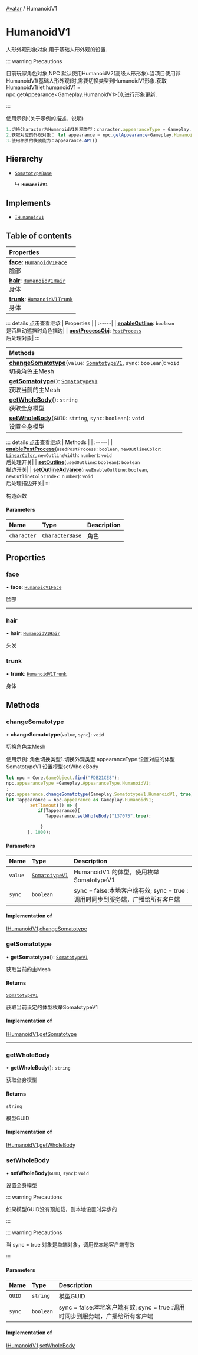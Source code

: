 [Avatar](../groups/Avatar.Avatar.md) / HumanoidV1

# HumanoidV1 <Badge type="tip" text="Class" /> <Score text="HumanoidV1" />

人形外观形象对象,用于基础人形外观的设置.

::: warning Precautions

目前玩家角色对象,NPC 默认使用HumanoidV2(高级人形形象).当项目使用非HumanoidV1(基础人形外观)时,需要切换类型到HumanoidV1形象.获取HumanoidV1(let humanoidV1 = npc.getAppearance<Gameplay.HumanoidV1>()),进行形象更新.

:::

使用示例:(关于示例的描述、说明)
```ts
1.切换Character为HumanoidV1外观类型：character.appearanceType = Gameplay.AppearanceType.HumanoidV1;
2.获取对应的外观对象： let appearance = npc.getAppearance<Gameplay.HumanoidV1>();
3.使用相关的换装能力：appearance.API()
```

## Hierarchy

- [`SomatotypeBase`](Gameplay.SomatotypeBase.md)

  ↳ **`HumanoidV1`**

## Implements

- [`IHumanoidV1`](../interfaces/Gameplay.IHumanoidV1.md)

## Table of contents

| Properties |
| :-----|
| **[face](Gameplay.HumanoidV1.md#face)**: [`HumanoidV1Face`](Gameplay.HumanoidV1Face.md) <br> 脸部|
| **[hair](Gameplay.HumanoidV1.md#hair)**: [`HumanoidV1Hair`](Gameplay.HumanoidV1Hair.md) <br> 身体|
| **[trunk](Gameplay.HumanoidV1.md#trunk)**: [`HumanoidV1Trunk`](Gameplay.HumanoidV1Trunk.md) <br> 身体|


::: details 点击查看继承
| Properties |
| :-----|
| **[enableOutline](Gameplay.SomatotypeBase.md#enableoutline)**: `boolean` <br> 是否启动遮挡时角色描边|
| **[postProcessObj](Gameplay.SomatotypeBase.md#postprocessobj)**: [`PostProcess`](Gameplay.PostProcess.md) <br> 后处理对象|
:::


| Methods |
| :-----|
| **[changeSomatotype](Gameplay.HumanoidV1.md#changesomatotype)**(`value`: [`SomatotypeV1`](../enums/Gameplay.SomatotypeV1.md), `sync`: `boolean`): `void` <br> 切换角色主Mesh|
| **[getSomatotype](Gameplay.HumanoidV1.md#getsomatotype)**(): [`SomatotypeV1`](../enums/Gameplay.SomatotypeV1.md) <br> 获取当前的主Mesh|
| **[getWholeBody](Gameplay.HumanoidV1.md#getwholebody)**(): `string` <br> 获取全身模型|
| **[setWholeBody](Gameplay.HumanoidV1.md#setwholebody)**(`GUID`: `string`, `sync`: `boolean`): `void` <br> 设置全身模型|


::: details 点击查看继承
| Methods |
| :-----|
| **[enablePostProcess](Gameplay.SomatotypeBase.md#enablepostprocess)**(`usedPostProcess`: `boolean`, `newOutlineColor`: [`LinearColor`](Type.LinearColor.md), `newOutlineWidth`: `number`): `void` <br> 后处理开关|
| **[setOutline](Gameplay.SomatotypeBase.md#setoutline)**(`usedOutline`: `boolean`): `boolean` <br> 描边开关|
| **[setOutlineAdvance](Gameplay.SomatotypeBase.md#setoutlineadvance)**(`newEnableOutline`: `boolean`, `newOutlineColorIndex`: `number`): `void` <br> 后处理描边开关|
:::


构造函数

#### Parameters

| Name | Type | Description |
| :------ | :------ | :------ |
| `character` | [`CharacterBase`](Gameplay.CharacterBase.md) | 角色 |

## Properties

### face <Score text="face" /> 

• **face**: [`HumanoidV1Face`](Gameplay.HumanoidV1Face.md)

脸部

___

### hair <Score text="hair" /> 

• **hair**: [`HumanoidV1Hair`](Gameplay.HumanoidV1Hair.md)

头发


### trunk <Score text="trunk" /> 

• **trunk**: [`HumanoidV1Trunk`](Gameplay.HumanoidV1Trunk.md)

身体

## Methods

### changeSomatotype <Score text="changeSomatotype" /> 

• **changeSomatotype**(`value`, `sync`): `void` 

切换角色主Mesh


使用示例: 角色切换类型1.切换外观类型 appearanceType.设置对应的体型SomatotypeV1 设置模型setWholeBody
```ts
let npc = Core.GameObject.find("FDB21CE8");
npc.appearanceType =Gameplay.AppearanceType.HumanoidV1;
;
npc.appearance.changeSomatotype(Gameplay.SomatotypeV1.HumanoidV1, true);
let Tappearance = npc.appearance as Gameplay.HumanoidV1;
         setTimeout(() => {
            if(Tappearance){
               Tappearance.setWholeBody("137075",true);

             }
        }, 1000);
```

#### Parameters

| Name | Type | Description |
| :------ | :------ | :------ |
| `value` | [`SomatotypeV1`](../enums/Gameplay.SomatotypeV1.md) |  HumanoidV1 的体型，使用枚举SomatotypeV1 |
| `sync` | `boolean` | sync = false:本地客户端有效; sync = true :调用时同步到服务端，广播给所有客户端 |


#### Implementation of

[IHumanoidV1](../interfaces/Gameplay.IHumanoidV1.md).[changeSomatotype](../interfaces/Gameplay.IHumanoidV1.md#changesomatotype)


### getSomatotype <Score text="getSomatotype" /> 

• **getSomatotype**(): [`SomatotypeV1`](../enums/Gameplay.SomatotypeV1.md) 

获取当前的主Mesh


#### Returns

[`SomatotypeV1`](../enums/Gameplay.SomatotypeV1.md)

获取当前设定的体型枚举SomatotypeV1

#### Implementation of

[IHumanoidV1](../interfaces/Gameplay.IHumanoidV1.md).[getSomatotype](../interfaces/Gameplay.IHumanoidV1.md#getsomatotype)

___

### getWholeBody <Score text="getWholeBody" /> 

• **getWholeBody**(): `string` 

获取全身模型


#### Returns

`string`

模型GUID

#### Implementation of

[IHumanoidV1](../interfaces/Gameplay.IHumanoidV1.md).[getWholeBody](../interfaces/Gameplay.IHumanoidV1.md#getwholebody)


### setWholeBody <Score text="setWholeBody" /> 

• **setWholeBody**(`GUID`, `sync`): `void` 

设置全身模型

::: warning Precautions

如果模型GUID没有预加载，则本地设置时异步的

:::

::: warning Precautions

当 sync = true 对象是单端对象，调用仅本地客户端有效

:::


#### Parameters

| Name | Type | Description |
| :------ | :------ | :------ |
| `GUID` | `string` | 模型GUID |
| `sync` | `boolean` | sync = false:本地客户端有效; sync = true :调用时同步到服务端，广播给所有客户端 |


#### Implementation of

[IHumanoidV1](../interfaces/Gameplay.IHumanoidV1.md).[setWholeBody](../interfaces/Gameplay.IHumanoidV1.md#setwholebody)
